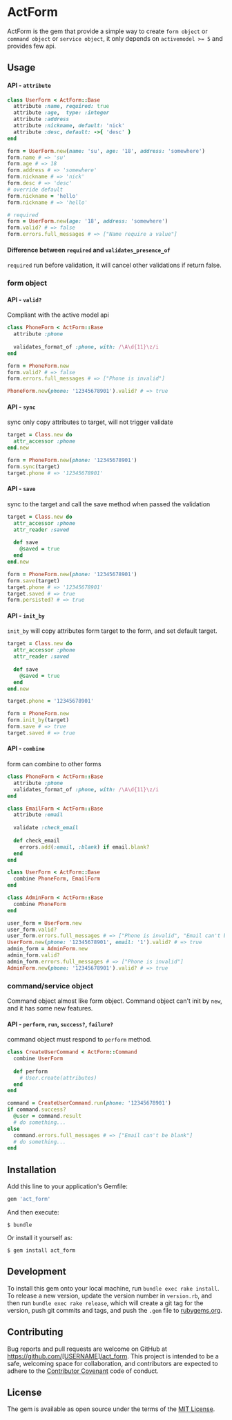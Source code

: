 # ActForm

ActForm is the gem that provide a simple way to create `form object` or `command object` or `service object`, it only depends on `activemodel >= 5` and provides few api.

## Usage

#### API - `attribute`

```ruby
class UserForm < ActForm::Base
  attribute :name, required: true
  attribute :age,  type: :integer
  attribute :address
  attribute :nickname, default: 'nick'
  attribute :desc, default: ->{ 'desc' }
end

form = UserForm.new(name: 'su', age: '18', address: 'somewhere')
form.name # => 'su'
form.age # => 18
form.address # => 'somewhere'
form.nickname # => 'nick'
form.desc # => 'desc'
# override default
form.nickname = 'hello'
form.nickname # => 'hello'

# required
form = UserForm.new(age: '18', address: 'somewhere')
form.valid? # => false
form.errors.full_messages # => ["Name require a value"]
```

#### Difference between `required` and `validates_presence_of`
`required` run before validation, it will cancel other validations if return false.

### form object

#### API - `valid?`
Compliant with the active model api
```ruby
class PhoneForm < ActForm::Base
  attribute :phone
  
  validates_format_of :phone, with: /\A\d{11}\z/i
end

form = PhoneForm.new
form.valid? # => false
form.errors.full_messages # => ["Phone is invalid"]

PhoneForm.new(phone: '12345678901').valid? # => true
```

#### API - `sync`
sync only copy attributes to target, will not trigger validate
```ruby
target = Class.new do
  attr_accessor :phone
end.new

form = PhoneForm.new(phone: '12345678901')
form.sync(target)
target.phone # => '12345678901'
```

#### API - `save`
sync to the target and call the save method when passed the validation
```ruby
target = Class.new do
  attr_accessor :phone
  attr_reader :saved
  
  def save
    @saved = true
  end
end.new

form = PhoneForm.new(phone: '12345678901')
form.save(target)
target.phone # => '12345678901'
target.saved # => true
form.persisted? # => true
```

#### API - `init_by`
`init_by` will copy attributes form target to the form, and set default target.
```ruby
target = Class.new do
  attr_accessor :phone
  attr_reader :saved
  
  def save
    @saved = true
  end
end.new

target.phone = '12345678901'

form = PhoneForm.new
form.init_by(target)
form.save # => true
target.saved # => true
```

#### API - `combine`
form can combine to other forms
```ruby
class PhoneForm < ActForm::Base
  attribute :phone
  validates_format_of :phone, with: /\A\d{11}\z/i
end

class EmailForm < ActForm::Base
  attribute :email
  
  validate :check_email
  
  def check_email
    errors.add(:email, :blank) if email.blank?
  end
end

class UserForm < ActForm::Base
  combine PhoneForm, EmailForm
end

class AdminForm < ActForm::Base
  combine PhoneForm
end

user_form = UserForm.new
user_form.valid?
user_form.errors.full_messages # => ["Phone is invalid", "Email can't be blank"]
UserForm.new(phone: '12345678901', email: '1').valid? # => true
admin_form = AdminForm.new
admin_form.valid?
admin_form.errors.full_messages # => ["Phone is invalid"]
AdminForm.new(phone: '12345678901').valid? # => true
```

### command/service object

Command object almost like form object. Command object can't init by `new`, and it has some new features.

#### API - `perform`, `run`, `success?`, `failure?`

command object must respond to `perform` method.

```ruby
class CreateUserCommand < ActForm::Command
  combine UserForm
  
  def perform
    # User.create(attributes)
  end
end

command = CreateUserCommand.run(phone: '12345678901')
if command.success?
  @user = command.result
  # do something...
else
  command.errors.full_messages # => ["Email can't be blank"]
  # do something...
end
```
## Installation

Add this line to your application's Gemfile:

```ruby
gem 'act_form'
```

And then execute:

    $ bundle

Or install it yourself as:

    $ gem install act_form


## Development

To install this gem onto your local machine, run `bundle exec rake install`. To release a new version, update the version number in `version.rb`, and then run `bundle exec rake release`, which will create a git tag for the version, push git commits and tags, and push the `.gem` file to [rubygems.org](https://rubygems.org).

## Contributing

Bug reports and pull requests are welcome on GitHub at https://github.com/[USERNAME]/act_form. This project is intended to be a safe, welcoming space for collaboration, and contributors are expected to adhere to the [Contributor Covenant](http://contributor-covenant.org) code of conduct.


## License

The gem is available as open source under the terms of the [MIT License](http://opensource.org/licenses/MIT).

